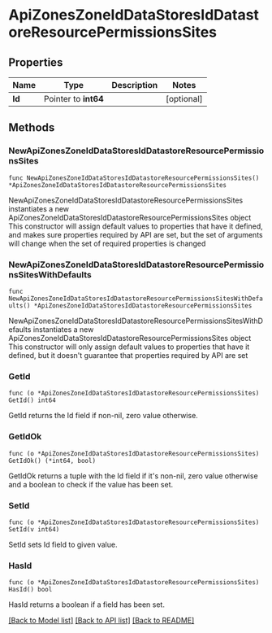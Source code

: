 # ApiZonesZoneIdDataStoresIdDatastoreResourcePermissionsSites

## Properties

Name | Type | Description | Notes
------------ | ------------- | ------------- | -------------
**Id** | Pointer to **int64** |  | [optional] 

## Methods

### NewApiZonesZoneIdDataStoresIdDatastoreResourcePermissionsSites

`func NewApiZonesZoneIdDataStoresIdDatastoreResourcePermissionsSites() *ApiZonesZoneIdDataStoresIdDatastoreResourcePermissionsSites`

NewApiZonesZoneIdDataStoresIdDatastoreResourcePermissionsSites instantiates a new ApiZonesZoneIdDataStoresIdDatastoreResourcePermissionsSites object
This constructor will assign default values to properties that have it defined,
and makes sure properties required by API are set, but the set of arguments
will change when the set of required properties is changed

### NewApiZonesZoneIdDataStoresIdDatastoreResourcePermissionsSitesWithDefaults

`func NewApiZonesZoneIdDataStoresIdDatastoreResourcePermissionsSitesWithDefaults() *ApiZonesZoneIdDataStoresIdDatastoreResourcePermissionsSites`

NewApiZonesZoneIdDataStoresIdDatastoreResourcePermissionsSitesWithDefaults instantiates a new ApiZonesZoneIdDataStoresIdDatastoreResourcePermissionsSites object
This constructor will only assign default values to properties that have it defined,
but it doesn't guarantee that properties required by API are set

### GetId

`func (o *ApiZonesZoneIdDataStoresIdDatastoreResourcePermissionsSites) GetId() int64`

GetId returns the Id field if non-nil, zero value otherwise.

### GetIdOk

`func (o *ApiZonesZoneIdDataStoresIdDatastoreResourcePermissionsSites) GetIdOk() (*int64, bool)`

GetIdOk returns a tuple with the Id field if it's non-nil, zero value otherwise
and a boolean to check if the value has been set.

### SetId

`func (o *ApiZonesZoneIdDataStoresIdDatastoreResourcePermissionsSites) SetId(v int64)`

SetId sets Id field to given value.

### HasId

`func (o *ApiZonesZoneIdDataStoresIdDatastoreResourcePermissionsSites) HasId() bool`

HasId returns a boolean if a field has been set.


[[Back to Model list]](../README.md#documentation-for-models) [[Back to API list]](../README.md#documentation-for-api-endpoints) [[Back to README]](../README.md)


